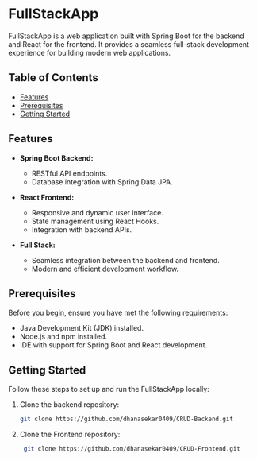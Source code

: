 # FullStackApp

FullStackApp is a web application built with Spring Boot for the backend and React for the frontend. It provides a seamless full-stack development experience for building modern web applications.

## Table of Contents

- [Features](#features)
- [Prerequisites](#prerequisites)
- [Getting Started](#getting-started)

## Features

- **Spring Boot Backend:**

  - RESTful API endpoints.
  - Database integration with Spring Data JPA.

- **React Frontend:**

  - Responsive and dynamic user interface.
  - State management using React Hooks.
  - Integration with backend APIs.

- **Full Stack:**
  - Seamless integration between the backend and frontend.
  - Modern and efficient development workflow.

## Prerequisites

Before you begin, ensure you have met the following requirements:

- Java Development Kit (JDK) installed.
- Node.js and npm installed.
- IDE with support for Spring Boot and React development.

## Getting Started

Follow these steps to set up and run the FullStackApp locally:

1. Clone the backend repository:

   ```bash
   git clone https://github.com/dhanasekar0409/CRUD-Backend.git

   ```

2. Clone the Frontend repository:

   ```bash
    git clone https://github.com/dhanasekar0409/CRUD-Frontend.git
   ```
